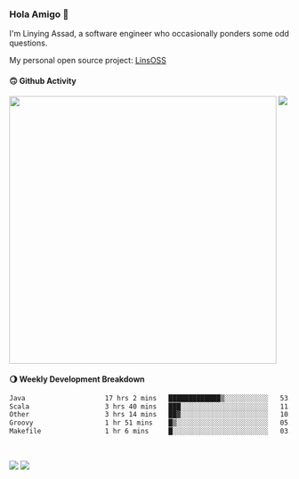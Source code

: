 ### Hola Amigo 🤣   

I'm Linying Assad, a software engineer who occasionally ponders some odd questions.  

My personal open source project: [LinsOSS](https://github.com/linsoss)
 
#### 🙃 Github Activity 
<div>
  <img src="https://github-readme-stats.vercel.app/api?username=al-assad&show_icons=true" align="top" style="display: inline-block;" width="480"/>
  <img src="https://github-readme-stats.vercel.app/api/top-langs/?username=al-assad&hide=css,html&langs_count=8&layout=compact" align="top" style="display: inline-block;"/>
</div>

#### 🌖 Weekly Development Breakdown
<!--START_SECTION:waka-->

```txt
Java                    17 hrs 2 mins   █████████████▒░░░░░░░░░░░   53.03 %
Scala                   3 hrs 40 mins   ███░░░░░░░░░░░░░░░░░░░░░░   11.41 %
Other                   3 hrs 14 mins   ██▓░░░░░░░░░░░░░░░░░░░░░░   10.09 %
Groovy                  1 hr 51 mins    █▒░░░░░░░░░░░░░░░░░░░░░░░   05.78 %
Makefile                1 hr 6 mins     █░░░░░░░░░░░░░░░░░░░░░░░░   03.44 %
```

<!--END_SECTION:waka-->

<br>

<a href="https://twitter.com/assad_lin"><img src="https://img.shields.io/badge/Twitter-@assad__lin-blue?style=flat&logo=twitter" /></a>
<a href="https://al-assad.github.io"><img src="https://img.shields.io/badge/Blogs-Linying_Assad's_Blog-yellow?style=flat&logo=github" /></a>

